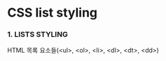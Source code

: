 # CSS list styling

### 1. LISTS STYLING

HTML 목록 요소들\(&lt;ul&gt;, &lt;ol&gt;, &lt;li&gt;, &lt;dl&gt;, &lt;dt&gt;, &lt;dd&gt;\)


